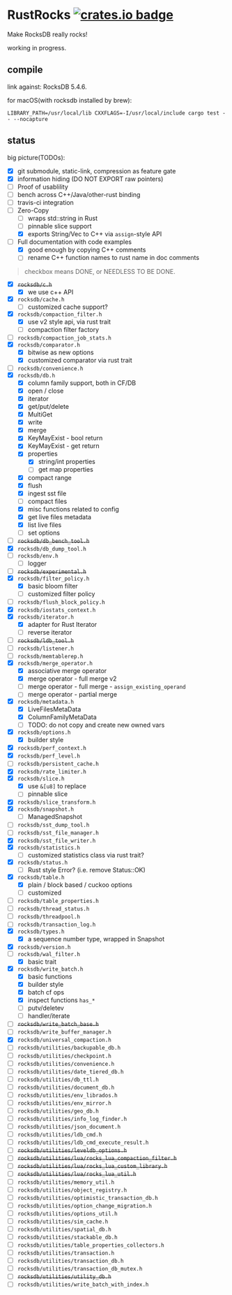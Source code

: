 # RustRocks [![crates.io badge][crates-io-badge]][crates-io-url]

Make RocksDB really rocks!

working in progress.

## compile

link against: RocksDB 5.4.6.

for macOS(with rocksdb installed by brew):

    LIBRARY_PATH=/usr/local/lib CXXFLAGS=-I/usr/local/include cargo test -- --nocapture

## status

big picture(TODOs):

- [x] git submodule, static-link, compression as feature gate
- [x] information hiding (DO NOT EXPORT raw pointers)
- [ ] Proof of usablility
- [ ] bench across C++/Java/other-rust binding
- [ ] travis-ci integration
- [ ] Zero-Copy
  - [ ] wraps std::string in Rust
  - [ ] pinnable slice support
  - [x] exports String/Vec<u8> to C++ via `assign`-style API
- [ ] Full documentation with code examples
  - [x] good enough by copying C++ comments
  - [ ] rename C++ function names to rust name in doc comments

> checkbox means DONE, or NEEDLESS TO BE DONE.

- [x] ~~``rocksdb/c.h``~~
  - [x] we use c++ API
- [x] ``rocksdb/cache.h``
  - [ ] customized cache support?
- [x] ``rocksdb/compaction_filter.h``
  - [x] use v2 style api, via rust trait
  - [ ] compaction filter factory
- [ ] ``rocksdb/compaction_job_stats.h``
- [x] ``rocksdb/comparator.h``
  - [x] bitwise as new options
  - [x] customized comparator via rust trait
- [ ] ``rocksdb/convenience.h``
- [x] ``rocksdb/db.h``
  - [x] column family support, both in CF/DB
  - [x] open / close
  - [x] iterator
  - [x] get/put/delete
  - [x] MultiGet
  - [x] write
  - [x] merge
  - [x] KeyMayExist - bool return 
  - [x] KeyMayExist - get return
  - [x] properties
    - [x] string/int properties
    - [ ] get map properties
  - [x] compact range
  - [x] flush
  - [x] ingest sst file
  - [ ] compact files
  - [x] misc functions related to config
  - [x] get live files metadata
  - [x] list live files
  - [ ] set options
- [ ] ~~``rocksdb/db_bench_tool.h``~~
- [x] ``rocksdb/db_dump_tool.h``
- [ ] ``rocksdb/env.h``
  - [ ] logger
- [ ] ~~``rocksdb/experimental.h``~~
- [x] ``rocksdb/filter_policy.h``
  - [x] basic bloom filter
  - [ ] customized filter policy
- [ ] ``rocksdb/flush_block_policy.h``
- [x] ``rocksdb/iostats_context.h``
- [x] ``rocksdb/iterator.h``
  - [x] adapter for Rust Iterator
  - [ ] reverse iterator
- [ ] ~~``rocksdb/ldb_tool.h``~~
- [ ] ``rocksdb/listener.h``
- [ ] ``rocksdb/memtablerep.h``
- [x] ``rocksdb/merge_operator.h``
  - [x] associative merge operator
  - [x] merge operator - full merge v2
  - [ ] merge operator - full merge - ``assign_existing_operand``
  - [ ] merge operator - partial merge
- [x] ``rocksdb/metadata.h``
  - [x] LiveFilesMetaData
  - [x] ColumnFamilyMetaData
  - [ ] TODO: do not copy and create new owned vars
- [x] ``rocksdb/options.h``
  - [x] builder style
- [x] ``rocksdb/perf_context.h``
- [x] ``rocksdb/perf_level.h``
- [ ] ``rocksdb/persistent_cache.h``
- [x] ``rocksdb/rate_limiter.h``
- [x] ``rocksdb/slice.h``
  - [x] use ``&[u8]`` to replace
  - [ ] pinnable slice
- [x] ``rocksdb/slice_transform.h``
- [x] ``rocksdb/snapshot.h``
  - [ ] ManagedSnapshot
- [ ] ``rocksdb/sst_dump_tool.h``
- [ ] ``rocksdb/sst_file_manager.h``
- [x] ``rocksdb/sst_file_writer.h``
- [x] ``rocksdb/statistics.h``
  - [ ] customized statistics class via rust trait?
- [x] ``rocksdb/status.h``
  - [ ] Rust style Error? (i.e. remove Status::OK)
- [x] ``rocksdb/table.h``
  - [x] plain / block based / cuckoo options
  - [ ] customized
- [ ] ``rocksdb/table_properties.h``
- [ ] ``rocksdb/thread_status.h``
- [ ] ``rocksdb/threadpool.h``
- [ ] ``rocksdb/transaction_log.h``
- [x] ``rocksdb/types.h``
  - [x] a sequence number type, wrapped in Snapshot
- [x] ``rocksdb/version.h``
- [ ] ``rocksdb/wal_filter.h``
  - [x] basic trait
- [x] ``rocksdb/write_batch.h``
  - [x] basic functions
  - [x] builder style
  - [x] batch cf ops
  - [x] inspect functions ``has_*``
  - [ ] putv/deletev
  - [ ] handler/iterate
- [ ] ~~``rocksdb/write_batch_base.h``~~
- [ ] ``rocksdb/write_buffer_manager.h``
- [x] ``rocksdb/universal_compaction.h``
- [ ] ``rocksdb/utilities/backupable_db.h``
- [ ] ``rocksdb/utilities/checkpoint.h``
- [ ] ``rocksdb/utilities/convenience.h``
- [ ] ``rocksdb/utilities/date_tiered_db.h``
- [ ] ``rocksdb/utilities/db_ttl.h``
- [ ] ``rocksdb/utilities/document_db.h``
- [ ] ``rocksdb/utilities/env_librados.h``
- [ ] ``rocksdb/utilities/env_mirror.h``
- [ ] ``rocksdb/utilities/geo_db.h``
- [ ] ``rocksdb/utilities/info_log_finder.h``
- [ ] ``rocksdb/utilities/json_document.h``
- [ ] ``rocksdb/utilities/ldb_cmd.h``
- [ ] ``rocksdb/utilities/ldb_cmd_execute_result.h``
- [ ] ~~``rocksdb/utilities/leveldb_options.h``~~
- [ ] ~~``rocksdb/utilities/lua/rocks_lua_compaction_filter.h``~~
- [ ] ~~``rocksdb/utilities/lua/rocks_lua_custom_library.h``~~
- [ ] ~~``rocksdb/utilities/lua/rocks_lua_util.h``~~
- [ ] ``rocksdb/utilities/memory_util.h``
- [ ] ``rocksdb/utilities/object_registry.h``
- [ ] ``rocksdb/utilities/optimistic_transaction_db.h``
- [ ] ``rocksdb/utilities/option_change_migration.h``
- [ ] ``rocksdb/utilities/options_util.h``
- [ ] ``rocksdb/utilities/sim_cache.h``
- [ ] ``rocksdb/utilities/spatial_db.h``
- [ ] ``rocksdb/utilities/stackable_db.h``
- [ ] ``rocksdb/utilities/table_properties_collectors.h``
- [ ] ``rocksdb/utilities/transaction.h``
- [ ] ``rocksdb/utilities/transaction_db.h``
- [ ] ``rocksdb/utilities/transaction_db_mutex.h``
- [ ] ~~``rocksdb/utilities/utility_db.h``~~
- [ ] ``rocksdb/utilities/write_batch_with_index.h``

[crates-io-badge]: https://img.shields.io/crates/v/rocks.svg
[crates-io-url]: https://crates.io/crates/rocks
